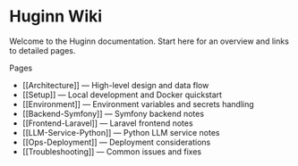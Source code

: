 # Huginn Wiki

Welcome to the Huginn documentation. Start here for an overview and links to detailed pages.

Pages
- [[Architecture]] — High-level design and data flow
- [[Setup]] — Local development and Docker quickstart
- [[Environment]] — Environment variables and secrets handling
- [[Backend-Symfony]] — Symfony backend notes
- [[Frontend-Laravel]] — Laravel frontend notes
- [[LLM-Service-Python]] — Python LLM service notes
- [[Ops-Deployment]] — Deployment considerations
- [[Troubleshooting]] — Common issues and fixes
